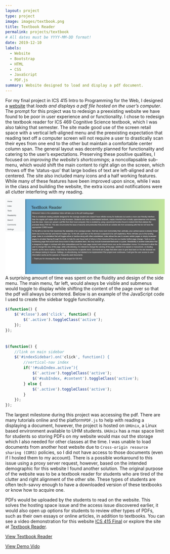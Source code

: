 ```yaml
---
layout: project
type: project
image: images/textbook.png
title: Textbook Reader  
permalink: projects/textbook
# All dates must be YYYY-MM-DD format!
date: 2019-12-10
labels:
  - Website 
  - Bootstrap
  - HTML
  - CSS
  - JavaScript  
  - PDF.js
summary: Website designed to load and display a pdf document.
---
```

For my final project in ICS 415 Intro to Programming for the Web, I designed a [website](http://www2.hawaii.edu/~neezcha/textbook/landing.html) that *loads and displays a pdf file hosted on the user’s computer*. The prompt for this project was to redesign a preexisting website we have found to be poor in user experience and or functionality. I chose to redesign the textbook reader for ICS 469 Cognitive Science textbook, which I was also taking that semester. The site made good use of the screen retail space with a vertical left-aligned menu and the preexisting expectation that reading text off a computer screen will not require a user to drastically scan their eyes from one end to the other but maintain a comfortable center column span. The general layout was decently planned for functionality and catering to the user’s expectations. Preserving these positive qualities, I focused on *improving the website’s shortcomings*; a noncollapsable sub-menu, which would shift the main content to right align on the screen, which throws off the ‘status-quo’ that large bodies of text are left-aligned and or centered. The site also included many icons and a half working features. While many of these features have been improved upon since, while I was in the class and building the website, the extra icons and notifications were all clutter interfering with my reading. 

<img class="ui medium right floated rounded image" src="../images/homeTextbook.png">
A surprising amount of time was spent on the fluidity and design of the side menu. The main menu, far left, would always be visible and submenus would toggle to display while shifting the content of the page over so that the pdf will always be centered. Below is an example of the JavaScript code I used to create the sidebar toggle functionality. 

```js
$(function() {
	$('#close').on('click', function() {
		$('.active').toggleClass('active');
	});
});	


$(function() {
	//link on main sidebar
	$('#indexSidebar).on('click', function() { 
		//vertical-nav index
		if('!#subIndex.active’){ 
			$('.active').toggleClass('active');
			$('#subIndex, #content').toggleClass('active');
		} else {
			$('.active').toggleClass('active');
		}
	});
});
```

The largest milestone during this project was accessing the pdf. There are many tutorials online and the platform`PDF.js` to help with reading a displaying a document, however, the project is hosted on `UHUnix`, a Linux based environment available to UHM students. `UHUnix` has a max space limit for students so storing PDFs on my website would max out the storage which I also needed for other classes at the time. I was unable to load documents from another host website due to `Cross-origin resource sharing (CORS)` policies, so I did not have access to those documents (even if I hosted them to my account).  There is a possible workaround to this issue using a proxy server request, however, based on the intended demographic for this website I found another solution. The original purpose of the website was to be a textbook reader for students who are tired of the clutter and right alignment of the other site. These types of students are often tech-savvy enough to have a downloaded version of these textbooks or know how to acquire one. 

PDFs would be uploaded by the students to read on the website. This solves the hosting space issue and the access issue discovered earlier, it would also open up options for students to review other types of PDFs, such as their own essays or online articles, in addition to textbooks. You can see a video demonstration for this website [ICS 415 Final](https://www.youtube.com/watch?v=oRuVnwbr8Ao&feature=youtu.be) or explore the site at [Textbook Reader](http://www2.hawaii.edu/~neezcha/textbook/landing.html). 

[View Textbook Reader](http://www2.hawaii.edu/~neezcha/textbook/landing.html)

[View Demo Vido](https://www.youtube.com/watch?v=oRuVnwbr8Ao&feature=youtu.be)


